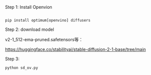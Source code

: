 Step 1: Install Openvion
```

pip install optimum[openvino] diffusers
```

Step 2: download model

v2-1_512-ema-pruned.safetensors等：

https://huggingface.co/stabilityai/stable-diffusion-2-1-base/tree/main 


Step 3:
```
python sd_ov.py
```
